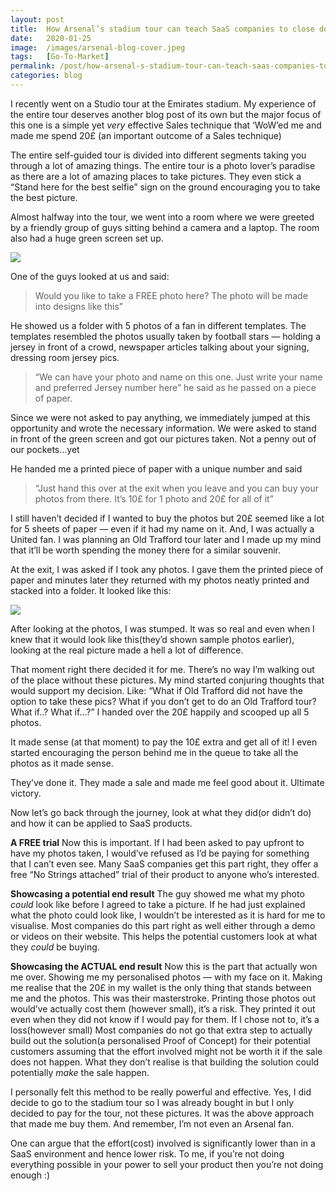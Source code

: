 ```yaml
---
layout: post
title:  How Arsenal’s stadium tour can teach SaaS companies to close deals
date:   2020-01-25
image:  /images/arsenal-blog-cover.jpeg
tags:   [Go-To-Market]
permalink: /post/how-arsenal-s-stadium-tour-can-teach-saas-companies-to-close-deals
categories: blog
---
```


I recently went on a Studio tour at the Emirates stadium. My experience of the entire tour deserves another blog post of its own but the major focus of this one is a simple yet _very_ effective Sales technique that ‘WoW’ed me and made me spend 20£ (an important outcome of a Sales technique)



The entire self-guided tour is divided into different segments taking you through a lot of amazing things. The entire tour is a photo lover’s paradise as there are a lot of amazing places to take pictures. They even stick a “Stand here for the best selfie” sign on the ground encouraging you to take the best picture.



Almost halfway into the tour, we went into a room where we were greeted by a friendly group of guys sitting behind a camera and a laptop. The room also had a huge green screen set up.



![](https://static.wixstatic.com/media/cd78de_51687b4444c94e0d8772a840aa06851a~mv2.jpeg/v1/fill/w_740,h_555,al_c,q_90,usm_0.66_1.00_0.01/cd78de_51687b4444c94e0d8772a840aa06851a~mv2.webp)

One of the guys looked at us and said:

> Would you like to take a FREE photo here? The photo will be made into designs like this”

He showed us a folder with 5 photos of a fan in different templates. The templates resembled the photos usually taken by football stars — holding a jersey in front of a crowd, newspaper articles talking about your signing, dressing room jersey pics.

> “We can have your photo and name on this one. Just write your name and preferred Jersey number here” he said as he passed on a piece of paper.

Since we were not asked to pay anything, we immediately jumped at this opportunity and wrote the necessary information. We were asked to stand in front of the green screen and got our pictures taken. Not a penny out of our pockets…yet

He handed me a printed piece of paper with a unique number and said

> “Just hand this over at the exit when you leave and you can buy your photos from there. It’s 10£ for 1 photo and 20£ for all of it”

I still haven’t decided if I wanted to buy the photos but 20£ seemed like a lot for 5 sheets of paper — even if it had my name on it. And, I was actually a United fan. I was planning an Old Trafford tour later and I made up my mind that it’ll be worth spending the money there for a similar souvenir.



At the exit, I was asked if I took any photos. I gave them the printed piece of paper and minutes later they returned with my photos neatly printed and stacked into a folder. It looked like this:



![](https://static.wixstatic.com/media/cd78de_60713af2d562444bbe58e0940e459a64~mv2.jpeg/v1/fill/w_740,h_996,al_c,q_90,usm_0.66_1.00_0.01/cd78de_60713af2d562444bbe58e0940e459a64~mv2.webp)

After looking at the photos, I was stumped. It was so real and even when I knew that it would look like this(they’d shown sample photos earlier), looking at the real picture made a hell a lot of difference.



That moment right there decided it for me. There’s no way I’m walking out of the place without these pictures. My mind started conjuring thoughts that would support my decision. Like: “What if Old Trafford did not have the option to take these pics? What if you don’t get to do an Old Trafford tour? What if..? What if…?” I handed over the 20£ happily and scooped up all 5 photos.



It made sense (at that moment) to pay the 10£ extra and get all of it! I even started encouraging the person behind me in the queue to take all the photos as it made sense.

They’ve done it. They made a sale and made me feel good about it. Ultimate victory.

Now let’s go back through the journey, look at what they did(or didn’t do) and how it can be applied to SaaS products.



**A FREE trial** Now this is important. If I had been asked to pay upfront to have my photos taken, I would’ve refused as I’d be paying for something that I can’t even see. Many SaaS companies get this part right, they offer a free “No Strings attached” trial of their product to anyone who’s interested.



**Showcasing a potential end result** The guy showed me what my photo _could_ look like before I agreed to take a picture. If he had just explained what the photo could look like, I wouldn’t be interested as it is hard for me to visualise. Most companies do this part right as well either through a demo or videos on their website. This helps the potential customers look at what they _could_ be buying.



**Showcasing the ACTUAL end result** Now this is the part that actually won me over. Showing me my personalised photos — with my face on it. Making me realise that the 20£ in my wallet is the only thing that stands between me and the photos. This was their masterstroke. Printing those photos out would’ve actually cost them (however small), it’s a risk. They printed it out even when they did not know if I would pay for them. If I chose not to, it’s a loss(however small) Most companies do not go that extra step to actually build out the solution(a personalised Proof of Concept) for their potential customers assuming that the effort involved might not be worth it if the sale does not happen. What they don’t realise is that building the solution could potentially _make_ the sale happen.



I personally felt this method to be really powerful and effective. Yes, I did decide to go to the stadium tour so I was already bought in but I only decided to pay for the tour, not these pictures. It was the above approach that made me buy them. And remember, I’m not even an Arsenal fan.



One can argue that the effort(cost) involved is significantly lower than in a SaaS environment and hence lower risk. To me, if you’re not doing everything possible in your power to sell your product then you’re not doing enough :)
